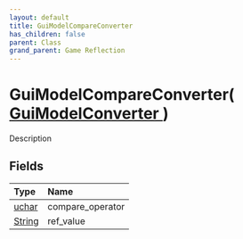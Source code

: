```yaml
---
layout: default
title: GuiModelCompareConverter
has_children: false
parent: Class
grand_parent: Game Reflection
---
```

# GuiModelCompareConverter( [ GuiModelConverter ](/riftbreaker-wiki/docs/game-reflection/classes/gui_model_converter/) )
Description 

## Fields

| Type | Name |
|:----------|:--------------|
| [uchar](/riftbreaker-wiki/docs/game-reflection/enums/uchar/) | compare_operator |
| [String](/riftbreaker-wiki/docs/game-reflection/components/string/) | ref_value |

